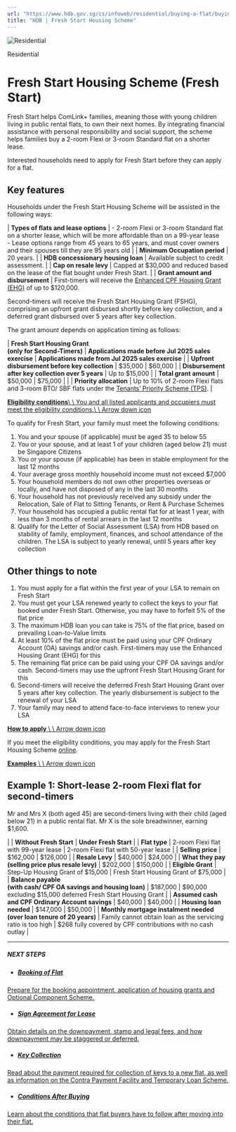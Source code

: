 ```yaml
---
url: "https://www.hdb.gov.sg/cs/infoweb/residential/buying-a-flat/buying-procedure-for-new-flats/application/fresh-start-housing-scheme"
title: "HDB | Fresh Start Housing Scheme"
---
```


![Residential](https://www.hdb.gov.sg/cs/infoweb/-/media/HDBContent/Images/General/residential-masthead.jpg)

Residential


# Fresh Start Housing Scheme (Fresh Start)

Fresh Start helps ComLink+ families, meaning those with young children living in public rental flats, to own their next homes. By integrating financial assistance with personal responsibility and social support, the scheme helps families buy a 2-room Flexi or 3-room Standard flat on a shorter lease.

Interested households need to apply for Fresh Start before they can apply for a flat.

## Key features

Households under the Fresh Start Housing Scheme will be assisted in the following ways:

| **Types of flats and lease options** | - 2-room Flexi or 3-room Standard flat on a shorter lease, which will be more affordable than on a 99-year lease<br>- Lease options range from 45 years to 65 years, and must cover owners and their spouses till they are 95 years old |
| **Minimum Occupation period** | 20 years. |
| **HDB concessionary housing loan** | Available subject to credit assessment. |
| **Cap on resale levy** | Capped at $30,000 and reduced based on the lease of the flat bought under Fresh Start. |
| **Grant amount and disbursement** | First-timers will receive the [Enhanced CPF Housing Grant (EHG)](https://www.hdb.gov.sg/cs/infoweb/residential/buying-a-flat/understanding-your-eligibility-and-housing-loan-options/flat-and-grant-eligibility/couples-and-families/enhanced-cpf-housing-grant-families) of up to $120,000.

Second-timers will receive the Fresh Start Housing Grant (FSHG), comprising an upfront grant disbursed shortly before key collection, and a deferred grant disbursed over 5 years after key collection.

The grant amount depends on application timing as follows:

| **Fresh Start Housing Grant**<br>**(only for Second-Timers)** | **Applications made before Jul 2025 sales exercise** | **Applications made from Jul 2025 sales exercise** |
| **Upfront disbursement before key collection** | $35,000 | $60,000 |
| **Disbursement after key collection over 5 years** | Up to $15,000 |
| **Total grant amount** | $50,000 | $75,000 | |
| **Priority allocation** | Up to 10% of 2-room Flexi flats and 3-room BTO/ SBF flats under the [Tenants’ Priority Scheme (TPS)](https://www.hdb.gov.sg/cs/infoweb/residential/buying-a-flat/buying-procedure-for-new-flats/application/priority-schemes?anchor=tps). |

[**Eligibility conditions**\\
\\
You and all listed applicants and occupiers must meet the eligibility conditions.\\
\\
Arrow down icon](https://www.hdb.gov.sg/cs/infoweb/residential/buying-a-flat/buying-procedure-for-new-flats/application/fresh-start-housing-scheme#Eligibilityconditions-1)

To qualify for Fresh Start, your family must meet the following conditions:

1. You and your spouse (if applicable) must be aged 35 to below 55
2. You or your spouse, and at least 1 of your children (aged below 21) must be Singapore Citizens
3. You or your spouse (if applicable) has been in stable employment for the last 12 months
4. Your average gross monthly household income must not exceed $7,000
5. Your household members do not own other properties overseas or locally, and have not disposed of any in the last 30 months
6. Your household has not previously received any subsidy under the Relocation, Sale of Flat to Sitting Tenants, or Rent & Purchase Schemes
7. Your household has occupied a public rental flat for at least 1 year, with less than 3 months of rental arrears in the last 12 months
8. Qualify for the Letter of Social Assessment (LSA) from HDB based on stability of family, employment, finances, and school attendance of the children. The LSA is subject to yearly renewal, until 5 years after key collection

## Other things to note

1. You must apply for a flat within the first year of your LSA to remain on Fresh Start
2. You must get your LSA renewed yearly to collect the keys to your flat booked under Fresh Start. Otherwise, you may have to forfeit 5% of the flat price
3. The maximum HDB loan you can take is 75% of the flat price, based on prevailing Loan-to-Value limits
4. At least 10% of the flat price must be paid using your CPF Ordinary Account (OA) savings and/or cash. First-timers may use the Enhanced Housing Grant (EHG) for this
5. The remaining flat price can be paid using your CPF OA savings and/or cash. Second-timers may use the upfront Fresh Start Housing Grant for this
6. Second-timers will receive the deferred Fresh Start Housing Grant over 5 years after key collection. The yearly disbursement is subject to the renewal of your LSA
7. Your family may need to attend face-to-face interviews to renew your LSA

[**How to apply** \\
\\
Arrow down icon](https://www.hdb.gov.sg/cs/infoweb/residential/buying-a-flat/buying-procedure-for-new-flats/application/fresh-start-housing-scheme#Howtoapply-2)

If you meet the eligibility conditions, you may apply for the Fresh Start Housing Scheme [online](https://services2.hdb.gov.sg/webapp/AA11AWFreshStartAppWeb/AA11PFreshStartNote).

[**Examples** \\
\\
Arrow down icon](https://www.hdb.gov.sg/cs/infoweb/residential/buying-a-flat/buying-procedure-for-new-flats/application/fresh-start-housing-scheme#Examples-3)

## Example 1: Short-lease 2-room Flexi flat for second-timers

Mr and Mrs X (both aged 45) are second-timers living with their child (aged below 21) in a public rental flat. Mr X is the sole breadwinner, earning $1,600.

|  | **Without Fresh Start** | **Under Fresh Start** |
| **Flat type** | 2-room Flexi flat with 99-year lease | 2-room Flexi flat with 50-year lease |
| **Selling price** | $162,000 | $126,000 |
| **Resale Levy** | $40,000 | $24,000 |
| **What they pay**<br>**(selling price plus resale levy)** | $202,000 | $150,000 |
| **Eligible Grant** | Step-Up Housing Grant of $15,000 | Fresh Start Housing Grant of $75,000 |
| **Balance payable**<br>**(with cash/ CPF OA savings and housing loan)** | $187,000 | $90,000 excluding $15,000 deferred Fresh Start Housing Grant |
| **Assumed cash and CPF Ordinary Account savings** | $40,000 | $40,000 |
| **Housing loan needed** | $147,000 | $50,000 |
| **Monthly mortgage instalment needed**<br>**(over loan tenure of 20 years)** | Family cannot obtain loan as the servicing ratio is too high | $268 fully covered by CPF contributions with no cash outlay |

* * *

##### NEXT STEPS

- ##### [Booking of Flat](https://www.hdb.gov.sg/residential/buying-a-flat/buying-procedure-for-new-flats/booking-of-flat)

[Prepare for the booking appointment, application of housing grants and Optional Component Scheme.](https://www.hdb.gov.sg/residential/buying-a-flat/buying-procedure-for-new-flats/booking-of-flat)
- ##### [Sign Agreement for Lease](https://www.hdb.gov.sg/residential/buying-a-flat/buying-procedure-for-new-flats/sign-agreement-for-lease)

[Obtain details on the downpayment, stamp and legal fees, and how downpayment may be staggered or deferred.](https://www.hdb.gov.sg/residential/buying-a-flat/buying-procedure-for-new-flats/sign-agreement-for-lease)
- ##### [Key Collection](https://www.hdb.gov.sg/residential/buying-a-flat/buying-procedure-for-new-flats/key-collection)

[Read about the payment required for collection of keys to a new flat, as well as information on the Contra Payment Facility and Temporary Loan Scheme.](https://www.hdb.gov.sg/residential/buying-a-flat/buying-procedure-for-new-flats/key-collection)
- ##### [Conditions After Buying](https://www.hdb.gov.sg/residential/buying-a-flat/conditions-after-buying)

[Learn about the conditions that flat buyers have to follow after moving into their flat.](https://www.hdb.gov.sg/residential/buying-a-flat/conditions-after-buying)